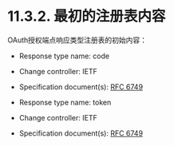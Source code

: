 11.3.2. 最初的注册表内容
=======================
OAuth授权端点响应类型注册表的初始内容：
- Response type name: code
- Change controller: IETF
- Specification document(s): [RFC 6749][RFC6749]


- Response type name: token
- Change controller: IETF
- Specification document(s): [RFC 6749][RFC6749]

[RFC6749]: ../index.md "RFC 6749"